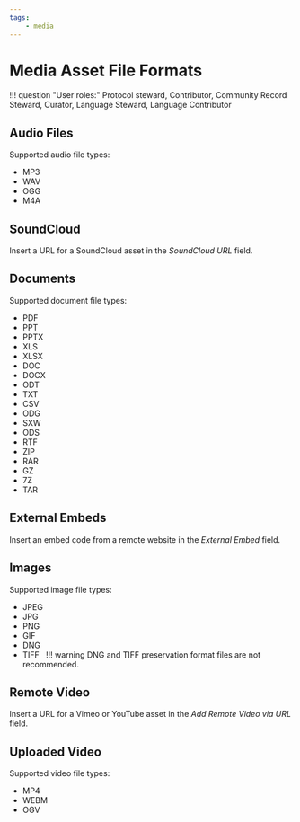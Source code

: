```yaml
---
tags: 
    - media
---
```

# Media Asset File Formats

!!! question "User roles:"
    Protocol steward, Contributor, Community Record Steward, Curator, Language Steward, Language Contributor

## Audio Files 

Supported audio file types: 

- MP3
- WAV
- OGG
- M4A 

## SoundCloud 

Insert a URL for a SoundCloud asset in the *SoundCloud URL* field.  

## Documents 

Supported document file types: 

- PDF
- PPT
- PPTX
- XLS
- XLSX
- DOC
- DOCX
- ODT
- TXT
- CSV
- ODG
- SXW
- ODS
- RTF
- ZIP
- RAR
- GZ
- 7Z
- TAR 

## External Embeds 

Insert an embed code from a remote website in the *External Embed* field.  

## Images 

Supported image file types: 

- JPEG
- JPG
- PNG
- GIF
- DNG
- TIFF
  
!!! warning 
	DNG and TIFF preservation format files are not recommended. 

## Remote Video 

Insert a URL for a Vimeo or YouTube asset in the *Add Remote Video via URL* field.   

## Uploaded Video 

Supported video file types: 

- MP4
- WEBM
- OGV